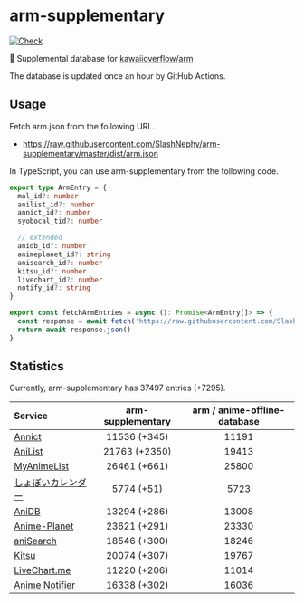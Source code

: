 # arm-supplementary

[![Check](https://github.com/SlashNephy/arm-supplementary/actions/workflows/check-node.yml/badge.svg)](https://github.com/SlashNephy/arm-supplementary/actions/workflows/check-node.yml)

💊 Supplemental database for [kawaiioverflow/arm](https://github.com/kawaiioverflow/arm)

The database is updated once an hour by GitHub Actions.

## Usage

Fetch arm.json from the following URL.

- https://raw.githubusercontent.com/SlashNephy/arm-supplementary/master/dist/arm.json

In TypeScript, you can use arm-supplementary from the following code.

```TypeScript
export type ArmEntry = {
  mal_id?: number
  anilist_id?: number
  annict_id?: number
  syobocal_tid?: number

  // extended
  anidb_id?: number
  animeplanet_id?: string
  anisearch_id?: number
  kitsu_id?: number
  livechart_id?: number
  notify_id?: string
}

export const fetchArmEntries = async (): Promise<ArmEntry[]> => {
  const response = await fetch('https://raw.githubusercontent.com/SlashNephy/arm-supplementary/master/dist/arm.json')
  return await response.json()
}
```

## Statistics

Currently, arm-supplementary has 37497 entries (+7295).

| Service                                     | arm-supplementary | arm / anime-offline-database |
| :------------------------------------------ | :---------------: | :--------------------------: |
| [Annict](https://annict.com)                |   11536 (+345)    |            11191             |
| [AniList](https://anilist.co)               |   21763 (+2350)   |            19413             |
| [MyAnimeList](https://myanimelist.net)      |   26461 (+661)    |            25800             |
| [しょぼいカレンダー](https://cal.syoboi.jp) |    5774 (+51)     |             5723             |
| [AniDB](https://anidb.net)                  |   13294 (+286)    |            13008             |
| [Anime-Planet](https://anime-planet.com)    |   23621 (+291)    |            23330             |
| [aniSearch](https://anisearch.com)          |   18546 (+300)    |            18246             |
| [Kitsu](https://kitsu.io)                   |   20074 (+307)    |            19767             |
| [LiveChart.me](https://livechart.me)        |   11220 (+206)    |            11014             |
| [Anime Notifier](https://notify.moe)        |   16338 (+302)    |            16036             |

